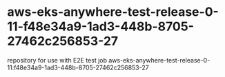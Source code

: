 # aws-eks-anywhere-test-release-0-11-f48e34a9-1ad3-448b-8705-27462c256853-27
repository for use with E2E test job aws-eks-anywhere-test-release-0-11:f48e34a9-1ad3-448b-8705-27462c256853-27
